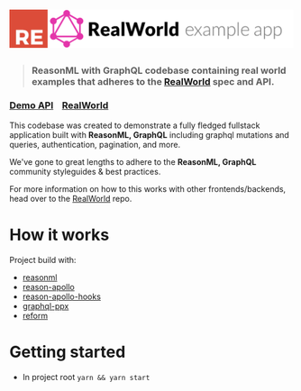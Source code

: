 # ![ReasonML GraphQL](logo.png)

> ### ReasonML with GraphQL codebase containing real world examples that adheres to the [RealWorld](https://github.com/gothinkster/realworld) spec and API.

### [Demo API](https://reasonml-graphql.now.sh)&nbsp;&nbsp;&nbsp;&nbsp;[RealWorld](https://github.com/gothinkster/realworld)

This codebase was created to demonstrate a fully fledged fullstack application built with **ReasonML, GraphQL** including graphql mutations and queries, authentication, pagination, and more.

We've gone to great lengths to adhere to the **ReasonML, GraphQL** community styleguides & best practices.

For more information on how to this works with other frontends/backends, head over to the [RealWorld](https://github.com/gothinkster/realworld) repo.

# How it works

Project build with:

- [reasonml](https://reasonml.github.io)
- [reason-apollo](https://github.com/apollographql/reason-apollo)
- [reason-apollo-hooks](https://github.com/Astrocoders/reason-apollo-hooks)
- [graphql-ppx](https://github.com/reasonml-community/graphql_ppx)
- [reform](https://github.com/Astrocoders/reform)

# Getting started

- In project root `yarn && yarn start`

